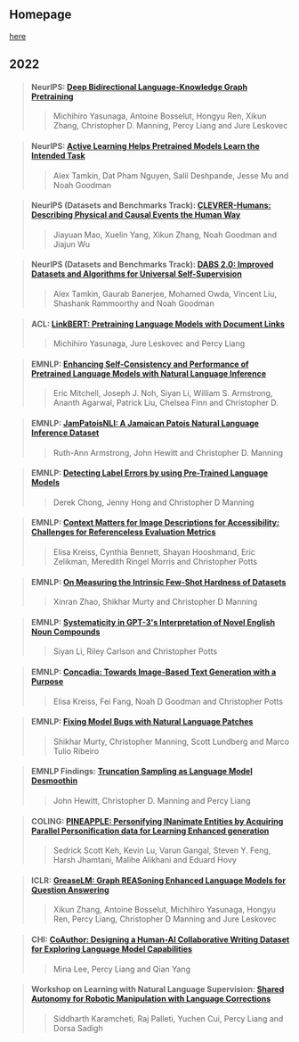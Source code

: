 ## Homepage

[here](https://nlp.stanford.edu/pubs/)

## 2022

> #### NeurIPS: [Deep Bidirectional Language-Knowledge Graph Pretraining](./paper/2210.09338.pdf)  
>> Michihiro Yasunaga, Antoine Bosselut, Hongyu Ren, Xikun Zhang, Christopher D. Manning, Percy Liang and Jure Leskovec 
>>  


> #### NeurIPS: [Active Learning Helps Pretrained Models Learn the Intended Task](./paper/2204.08491.pdf)  
>> Alex Tamkin, Dat Pham Nguyen, Salil Deshpande, Jesse Mu and Noah Goodman 
>>  


> #### NeurIPS (Datasets and Benchmarks Track): [CLEVRER-Humans: Describing Physical and Causal Events the Human Way](./paper/257_clevrer_humans_describing_phys.pdf)  
>> Jiayuan Mao, Xuelin Yang, Xikun Zhang, Noah Goodman and Jiajun Wu
>>  


> #### NeurIPS (Datasets and Benchmarks Track): [DABS 2.0: Improved Datasets and Algorithms for Universal Self-Supervision](./paper/263_dabs_2_0_improved_datasets_and.pdf)  
>> Alex Tamkin, Gaurab Banerjee, Mohamed Owda, Vincent Liu, Shashank Rammoorthy and Noah Goodman
>>  



> #### ACL: [LinkBERT: Pretraining Language Models with Document Links](./paper/2203.15827.pdf)
>> Michihiro Yasunaga, Jure Leskovec and Percy Liang
>>


> #### EMNLP: [Enhancing Self-Consistency and Performance of Pretrained Language Models with Natural Language Inference](./paper/concord.pdf)
>> Eric Mitchell, Joseph J. Noh, Siyan Li, William S. Armstrong, Ananth Agarwal, Patrick Liu, Chelsea Finn and Christopher D.
>>


> #### EMNLP: [JamPatoisNLI: A Jamaican Patois Natural Language Inference Dataset](./paper/armstrong2022jampatoisnli.pdf)
>> Ruth-Ann Armstrong, John Hewitt and Christopher D. Manning
>>


> #### EMNLP: [Detecting Label Errors by using Pre-Trained Language Models](./paper/chong2022labelerrors.pdf)
>> Derek Chong, Jenny Hong and Christopher D Manning
>>


> #### EMNLP: [Context Matters for Image Descriptions for Accessibility: Challenges for Referenceless Evaluation Metrics](./paper/2205.10646.pdf)
>> Elisa Kreiss, Cynthia Bennett, Shayan Hooshmand, Eric Zelikman, Meredith Ringel Morris and Christopher Potts
>>


> #### EMNLP: [On Measuring the Intrinsic Few-Shot Hardness of Datasets](./paper/zhao2022spread.pdf)
>> Xinran Zhao, Shikhar Murty and Christopher D Manning
>>


> #### EMNLP: [Systematicity in GPT-3's Interpretation of Novel English Noun Compounds](./paper/2210.09492.pdf)
>> Siyan Li, Riley Carlson and Christopher Potts
>>


> #### EMNLP: [Concadia: Towards Image-Based Text Generation with a Purpose](./paper/2104.08376.pdf)
>> Elisa Kreiss, Fei Fang, Noah D Goodman and Christopher Potts
>>


> #### EMNLP: [Fixing Model Bugs with Natural Language Patches](./paper/2211.03318.pdf)
>> Shikhar Murty, Christopher Manning, Scott Lundberg and Marco Tulio Ribeiro  
>>


> #### EMNLP Findings: [Truncation Sampling as Language Model Desmoothin](./paper/2210.15191.pdf)
>> John Hewitt, Christopher D. Manning and Percy Liang
>>


> #### COLING: [PINEAPPLE: Personifying INanimate Entities by Acquiring Parallel Personification data for Learning Enhanced generation](./paper/2209.07752.pdf)
>> Sedrick Scott Keh, Kevin Lu, Varun Gangal, Steven Y. Feng, Harsh Jhamtani, Malihe Alikhani and Eduard Hovy
>>


> #### ICLR: [GreaseLM: Graph REASoning Enhanced Language Models for Question Answering](./paper/2201.08860.pdf)
>> Xikun Zhang, Antoine Bosselut, Michihiro Yasunaga, Hongyu Ren, Percy Liang, Christopher D Manning and Jure Leskovec
>>

> #### CHI: [CoAuthor: Designing a Human-AI Collaborative Writing Dataset for Exploring Language Model Capabilities](./paper/2201.06796.pdf)
>> Mina Lee, Percy Liang and Qian Yang
>>


> #### Workshop on Learning with Natural Language Supervision: [Shared Autonomy for Robotic Manipulation with Language Corrections](./paper/karamcheti2022lilac.pdf)
>> Siddharth Karamcheti, Raj Palleti, Yuchen Cui, Percy Liang and Dorsa Sadigh
>>
